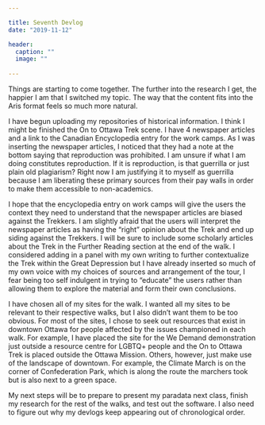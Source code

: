 ```yaml
---

title: Seventh Devlog
date: "2019-11-12"

header:
  caption: ""
  image: ""
  
---
```


Things are starting to come together. The further into the research I get, the happier I am that I switched my topic. The way that the content fits into the Aris format feels so much more natural. 

I have begun uploading my repositories of historical information. I think I might be finished the On to Ottawa Trek scene. I have 4 newspaper articles and a link to the Canadian Encyclopedia entry for the work camps. As I was inserting the newspaper articles, I noticed that they had a note at the bottom saying that reproduction was prohibited. I am unsure if what I am doing constitutes reproduction. If it is reproduction, is that guerrilla or just plain old plagiarism? Right now I am justifying it to myself as guerrilla because I am liberating these primary sources from their pay walls in order to make them accessible to non-academics. 

I hope that the encyclopedia entry on work camps will give the users the context they need to understand that the newspaper articles are biased against the Trekkers. I am slightly afraid that the users will interpret the newspaper articles as having the “right” opinion about the Trek and end up siding against the Trekkers. I will be sure to include some scholarly articles about the Trek in the Further Reading section at the end of the walk. I considered adding in a panel with my own writing to further contextualize the Trek within the Great Depression but I have already inserted so much of my own voice with my choices of sources and arrangement of the tour, I fear being too self indulgent in trying to “educate” the users rather than allowing them to explore the material and form their own conclusions.

I have chosen all of my sites for the walk. I wanted all my sites to be relevant to their respective walks, but I also didn’t want them to be too obvious. For most of the sites, I chose to seek out resources that exist in downtown Ottawa for people affected by the issues championed in each walk. For example, I have placed the site for the We Demand demonstration just outside a resource centre for LGBTQ+ people and the On to Ottawa Trek is placed outside the Ottawa Mission. Others, however, just make use of the landscape of downtown. For example, the Climate March is on the corner of Confederation Park, which is along the route the marchers took but is also next to a green space. 

My next steps will be to prepare to present my paradata next class, finish my research for the rest of the walks, and test out the software. I also need to figure out why my devlogs keep appearing out of chronological order.
